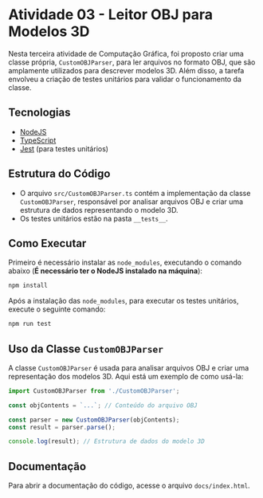 # Atividade 03 - Leitor OBJ para Modelos 3D

Nesta terceira atividade de Computação Gráfica, foi proposto criar uma classe própria, `CustomOBJParser`, para ler arquivos no formato OBJ, que são amplamente utilizados para descrever modelos 3D. Além disso, a tarefa envolveu a criação de testes unitários para validar o funcionamento da classe.

## Tecnologias

- [NodeJS](https://nodejs.org/)
- [TypeScript](https://www.typescriptlang.org/)
- [Jest](https://jestjs.io/) (para testes unitários)

## Estrutura do Código

- O arquivo `src/CustomOBJParser.ts` contém a implementação da classe `CustomOBJParser`, responsável por analisar arquivos OBJ e criar uma estrutura de dados representando o modelo 3D.
- Os testes unitários estão na pasta `__tests__`.

## Como Executar

Primeiro é necessário instalar as `node_modules`, executando o comando abaixo (**É necessário ter o NodeJS instalado na máquina**):

```bash
npm install
```

Após a instalação das `node_modules`, para executar os testes unitários, execute o seguinte comando:

```bash
npm run test
```

## Uso da Classe `CustomOBJParser`

A classe `CustomOBJParser` é usada para analisar arquivos OBJ e criar uma representação dos modelos 3D. Aqui está um exemplo de como usá-la:

```typescript
import CustomOBJParser from './CustomOBJParser';

const objContents = `...`; // Conteúdo do arquivo OBJ

const parser = new CustomOBJParser(objContents);
const result = parser.parse();

console.log(result); // Estrutura de dados do modelo 3D
```

## Documentação

Para abrir a documentação do código, acesse o arquivo `docs/index.html`.
